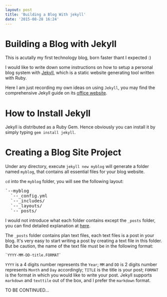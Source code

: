 ```yaml
---
layout: post
title: 'Building a Blog With jekyll'
date: '2015-08-28 16:24'
---
```


# Building a Blog with Jekyll

This is acutally my first technology blog, born faster thant I expected :)

I would like to write down some instructions on how to setup a personal blog system with [Jekyll](http://jekyllrb.com/), which is a static website generating tool written with Ruby.

Here I am just recording my own ideas on using `Jekyll`, you may find the comprehensive Jekyll guide on its [office website](http://jekyllrb.com/).

# How to Install Jekyll

Jekyll is distributed as a Ruby Gem. Hence obviously you can install it by simply typing `gem install jekyll`.

# Creating a Blog Site Project

Under any directory, execute `jekyll new myblog` will generate a folder named `myblog`, that contains all essential files for your blog website.

`cd` into the `myblog` folder, you will see the following layout:
<pre>
`--myblog
  `--_config.yml
  `--_includes/
  `--_layouts/
  `--_posts/
</pre>
I would not introduce what each folder contains except the `_posts` folder, you can find detailed explanation at [here](http://jekyllrb.com/docs/structure/).

The `_posts` folder contains plan text files, each text files is a post in your blog. It's very easy to start writing a post  by creating a text file in this folder. But be caution, the name of the text file must be in the following format:
    
    `YYYY-MM-DD-title.FORMAT`

`YYYY` is a 4 digits number represents the `Year`; `MM` and `DD` is 2 digits number represents `Month` and `Day` accordingly; `TITLE` is the title is your post; `FORMAT` is the format in which you would like to write your post. Jekyll supports `markdown` and `texttile` out of the box, and I prefer the `markdown` format.

TO BE CONTINUED...
